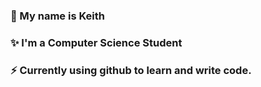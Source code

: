 ### 💬 My name is Keith 
### ✨ I'm a Computer Science Student 
### ⚡ Currently using github to learn and write code.


<!--
**ItsYaBoiKeef/ItsYaBoiKeef** is a ✨ _special_ ✨ repository because its `README.md` (this file) appears on your GitHub profile.
